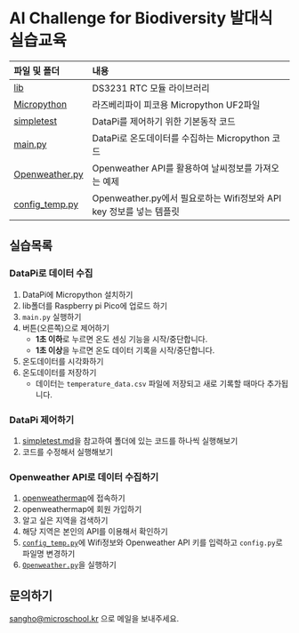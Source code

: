 # AI Challenge for Biodiversity 발대식 실습교육 

파일 및 폴더           | 내용
:------------- |:-------------
[lib](/lib/ds3231_port.py) | DS3231 RTC 모듈 라이브러리 
[Micropython](/Micropython/RPI_PICO_W-20231005-v1.21.0.uf2) | 라즈베리파이 피코용 Micropython UF2파일   
[simpletest](/simpletest/README.md) | DataPi를 제어하기 위한 기본동작 코드 
[main.py](/main.py) |  DataPi로 온도데이터를 수집하는 Micropython 코드 
[Openweather.py](/Openweather.py) | Openweather API를 활용하여 날씨정보를 가져오는 예제   
[config_temp.py](/config_temp.py) | Openweather.py에서 필요로하는 Wifi정보와 API key 정보를 넣는 템플릿    

## 실습목록   
### DataPi로 데이터 수집   
1. DataPi에 Micropython 설치하기  
2. lib폴더를 Raspberry pi Pico에 업로드 하기  
3. `main.py` 실행하기   
4. 버튼(오른쪽)으로 제어하기 
    - **1초 이하**로 누르면 온도 센싱 기능을 시작/중단합니다.   
    - **1초 이상**을 누르면 온도 데이터 기록을 시작/중단합니다. 
4. 온도데이터를 시각화하기 
5. 온도데이터를 저장하기  
    - 데이터는 `temperature_data.csv` 파일에 저장되고 새로 기록할 때마다 추가됩니다.   

###  DataPi 제어하기 
1. [simpletest.md](/simpletest/simpletest.md)을 참고하여 폴더에 있는 코드를 하나씩 실행해보기  
2. 코드를 수정해서 실행해보기 
### Openweather API로 데이터 수집하기   
1. [openweathermap](https://openweathermap.org/)에 접속하기 
2. openweathermap에 회원 가입하기 
3. 알고 싶은 지역을 검색하기 
4. 해당 지역은 본인의 API를 이용해서 확인하기
5. [`config_temp.py`](/config_temp.py)에 Wifi정보와 Openweather API 키를 입력하고 `config.py`로 파일명 변경하기   
6. [`Openweather.py`](/Openweather.py)을 실행하기 

## 문의하기 
sangho@microschool.kr 으로 메일을 보내주세요. 


